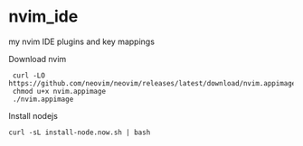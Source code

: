 # nvim_ide
my nvim IDE plugins and key mappings

Download nvim

```
 curl -LO https://github.com/neovim/neovim/releases/latest/download/nvim.appimage
 chmod u+x nvim.appimage
 ./nvim.appimage
```

Install nodejs
```
curl -sL install-node.now.sh | bash
```
